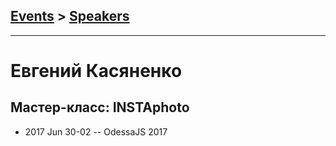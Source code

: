 ## [Events](../README.md) > [Speakers](../speakers.md)
---

# Евгений Касяненко

## Мастер-класс: INSTAphoto
- 2017 Jun 30-02 -- OdessaJS 2017    
